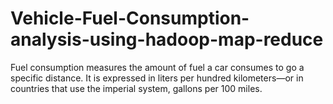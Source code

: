 # Vehicle-Fuel-Consumption-analysis-using-hadoop-map-reduce
Fuel consumption measures the amount of fuel a car consumes to go a specific distance. It is expressed in liters per hundred kilometers—or in countries that use the imperial system, gallons per 100 miles.
